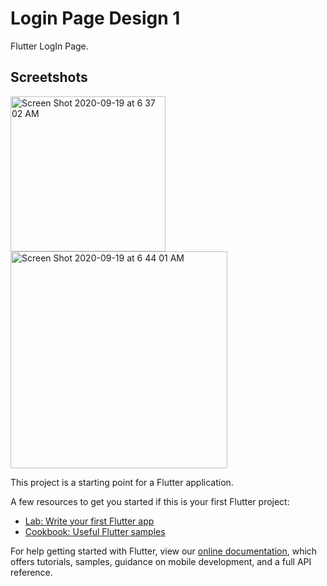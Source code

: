 # Login Page Design 1

Flutter LogIn Page.

## Screetshots

<img width="248" alt="Screen Shot 2020-09-19 at 6 37 02 AM" src="https://user-images.githubusercontent.com/62869138/93665201-a74f5080-fa42-11ea-8054-4107643407d7.png">

<img width="347" alt="Screen Shot 2020-09-19 at 6 44 01 AM" src="https://user-images.githubusercontent.com/62869138/93665330-99e69600-fa43-11ea-8396-2fef027f452f.png">



This project is a starting point for a Flutter application.

A few resources to get you started if this is your first Flutter project:

- [Lab: Write your first Flutter app](https://flutter.dev/docs/get-started/codelab)
- [Cookbook: Useful Flutter samples](https://flutter.dev/docs/cookbook)

For help getting started with Flutter, view our
[online documentation](https://flutter.dev/docs), which offers tutorials,
samples, guidance on mobile development, and a full API reference.
